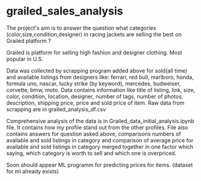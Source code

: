 # grailed_sales_analysis
The project's aim is to answer the question what categories (color,size,condition,designer) in racing jackets are selling the best on Grailed platform ?

Grailed is platform for selling high fashion and designer clothing. Most popular in U.S.

Data was collected by scrapping program added above for sold(all time) and available listings from designers like: ferrari, red bull, marlboro, honda, formula uno, nascar, lucky strike (by keyword), mercedes, budweiser, corvette, bmw, moto. Data contains information like title of listing, link, size, color, condition, location, designer, number of tags, number of photos, description, shipping price, price and sold price of item. Raw data from scrapping are in grailed_analysis_df.csv

Comprehensive analysis of the data is in Grailed_data_initial_analysis.ipynb file. It contains how my profile stand out from the other profiles. File also contains answers for question asked above, comparisons numbers of available and sold listings in category and comparison of average price for available and sold listings in category merged together in one factor which saying, which category is worth to sell and which one is overpriced.

Soon should appear ML programm for predicting prices for items. (dataset for ml already exists)

